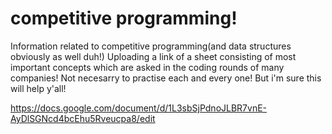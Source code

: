 # competitive programming!

Information related to competitive programming(and data structures obviously as well duh!)
Uploading a link of a sheet consisting of most important concepts which are asked in the coding rounds of many companies!
Not necesarry to practise each and every one! But i'm sure this will help y'all!

https://docs.google.com/document/d/1L3sbSjPdnoJLBR7vnE-AyDlSGNcd4bcEhu5Rveucpa8/edit
